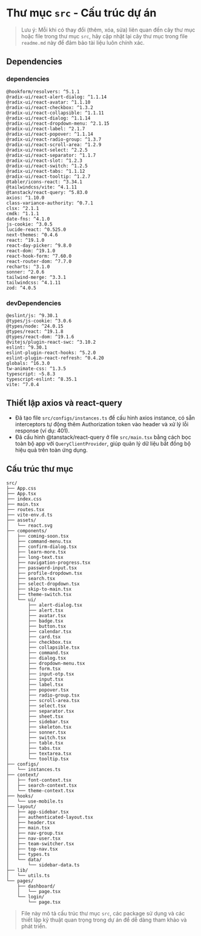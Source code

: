 # Thư mục `src` - Cấu trúc dự án

> Lưu ý: Mỗi khi có thay đổi (thêm, xóa, sửa) liên quan đến cây thư mục hoặc file trong thư mục `src`, hãy cập nhật lại cây thư mục trong file `readme.md` này để đảm bảo tài liệu luôn chính xác.

## Dependencies

### dependencies

```
@hookform/resolvers: ^5.1.1
@radix-ui/react-alert-dialog: ^1.1.14
@radix-ui/react-avatar: ^1.1.10
@radix-ui/react-checkbox: ^1.3.2
@radix-ui/react-collapsible: ^1.1.11
@radix-ui/react-dialog: ^1.1.14
@radix-ui/react-dropdown-menu: ^2.1.15
@radix-ui/react-label: ^2.1.7
@radix-ui/react-popover: ^1.1.14
@radix-ui/react-radio-group: ^1.3.7
@radix-ui/react-scroll-area: ^1.2.9
@radix-ui/react-select: ^2.2.5
@radix-ui/react-separator: ^1.1.7
@radix-ui/react-slot: ^1.2.3
@radix-ui/react-switch: ^1.2.5
@radix-ui/react-tabs: ^1.1.12
@radix-ui/react-tooltip: ^1.2.7
@tabler/icons-react: ^3.34.1
@tailwindcss/vite: ^4.1.11
@tanstack/react-query: ^5.83.0
axios: ^1.10.0
class-variance-authority: ^0.7.1
clsx: ^2.1.1
cmdk: ^1.1.1
date-fns: ^4.1.0
js-cookie: ^3.0.5
lucide-react: ^0.525.0
next-themes: ^0.4.6
react: ^19.1.0
react-day-picker: ^9.8.0
react-dom: ^19.1.0
react-hook-form: ^7.60.0
react-router-dom: ^7.7.0
recharts: ^3.1.0
sonner: ^2.0.6
tailwind-merge: ^3.3.1
tailwindcss: ^4.1.11
zod: ^4.0.5
```

### devDependencies

```
@eslint/js: ^9.30.1
@types/js-cookie: ^3.0.6
@types/node: ^24.0.15
@types/react: ^19.1.8
@types/react-dom: ^19.1.6
@vitejs/plugin-react-swc: ^3.10.2
eslint: ^9.30.1
eslint-plugin-react-hooks: ^5.2.0
eslint-plugin-react-refresh: ^0.4.20
globals: ^16.3.0
tw-animate-css: ^1.3.5
typescript: ~5.8.3
typescript-eslint: ^8.35.1
vite: ^7.0.4
```

## Thiết lập axios và react-query

- Đã tạo file `src/configs/instances.ts` để cấu hình axios instance, có sẵn interceptors tự động thêm Authorization token vào header và xử lý lỗi response (ví dụ: 401).
- Đã cấu hình @tanstack/react-query ở file `src/main.tsx` bằng cách bọc toàn bộ app với `QueryClientProvider`, giúp quản lý dữ liệu bất đồng bộ hiệu quả trên toàn ứng dụng.

## Cấu trúc thư mục

```
src/
├── App.css
├── App.tsx
├── index.css
├── main.tsx
├── routes.tsx
├── vite-env.d.ts
├── assets/
│   └── react.svg
├── components/
│   ├── coming-soon.tsx
│   ├── command-menu.tsx
│   ├── confirm-dialog.tsx
│   ├── learn-more.tsx
│   ├── long-text.tsx
│   ├── navigation-progress.tsx
│   ├── password-input.tsx
│   ├── profile-dropdown.tsx
│   ├── search.tsx
│   ├── select-dropdown.tsx
│   ├── skip-to-main.tsx
│   ├── theme-switch.tsx
│   └── ui/
│       ├── alert-dialog.tsx
│       ├── alert.tsx
│       ├── avatar.tsx
│       ├── badge.tsx
│       ├── button.tsx
│       ├── calendar.tsx
│       ├── card.tsx
│       ├── checkbox.tsx
│       ├── collapsible.tsx
│       ├── command.tsx
│       ├── dialog.tsx
│       ├── dropdown-menu.tsx
│       ├── form.tsx
│       ├── input-otp.tsx
│       ├── input.tsx
│       ├── label.tsx
│       ├── popover.tsx
│       ├── radio-group.tsx
│       ├── scroll-area.tsx
│       ├── select.tsx
│       ├── separator.tsx
│       ├── sheet.tsx
│       ├── sidebar.tsx
│       ├── skeleton.tsx
│       ├── sonner.tsx
│       ├── switch.tsx
│       ├── table.tsx
│       ├── tabs.tsx
│       ├── textarea.tsx
│       └── tooltip.tsx
├── configs/
│   └── instances.ts
├── context/
│   ├── font-context.tsx
│   ├── search-context.tsx
│   └── theme-context.tsx
├── hooks/
│   └── use-mobile.ts
├── layout/
│   ├── app-sidebar.tsx
│   ├── authenticated-layout.tsx
│   ├── header.tsx
│   ├── main.tsx
│   ├── nav-group.tsx
│   ├── nav-user.tsx
│   ├── team-switcher.tsx
│   ├── top-nav.tsx
│   ├── types.ts
│   └── data/
│       └── sidebar-data.ts
├── lib/
│   └── utils.ts
└── pages/
    ├── dashboard/
    │   └── page.tsx
    └── login/
        └── page.tsx
```

> File này mô tả cấu trúc thư mục `src`, các package sử dụng và các thiết lập kỹ thuật quan trọng trong dự án để dễ dàng tham khảo và phát triển.
